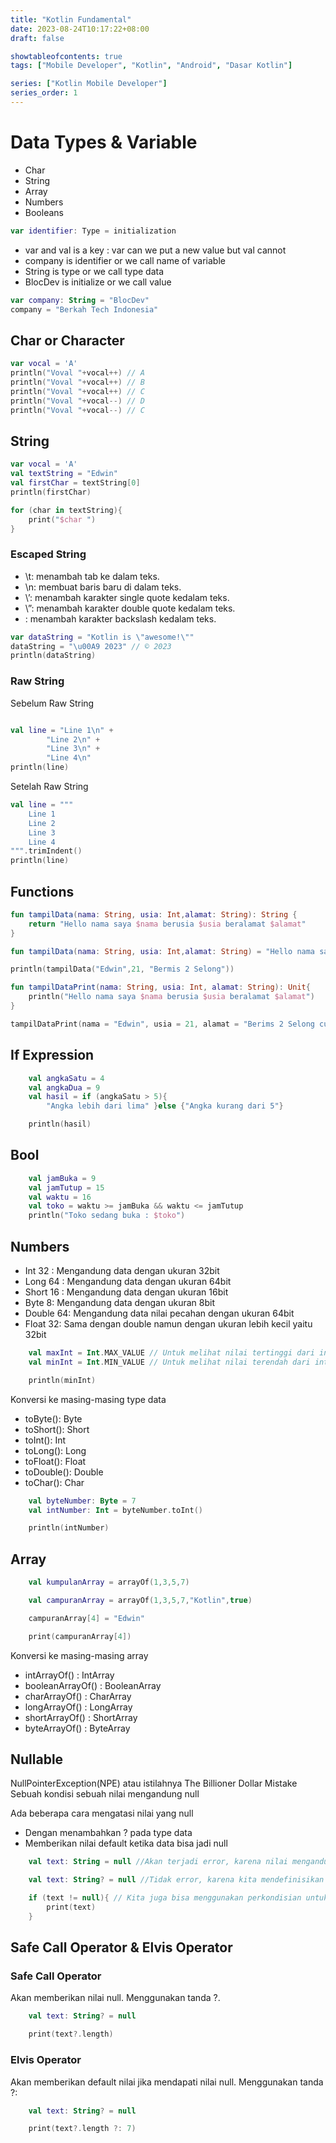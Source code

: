 ```yaml
---
title: "Kotlin Fundamental"
date: 2023-08-24T10:17:22+08:00
draft: false

showtableofcontents: true
tags: ["Mobile Developer", "Kotlin", "Android", "Dasar Kotlin"]

series: ["Kotlin Mobile Developer"]
series_order: 1
---
```


# Data Types & Variable

- Char
- String
- Array
- Numbers
- Booleans

```kotlin {linenos=table,linenostart=1}
var identifier: Type = initialization
```

- var and val is a key : var can we put a new value but val cannot
- company is identifier or we call name of variable
- String is type or we call type data
- BlocDev is initialize or we call value

```kotlin {linenos=table,linenostart=1}
var company: String = "BlocDev"
company = "Berkah Tech Indonesia"
```

## Char or Character

```kotlin {linenos=table,linenostart=1}
var vocal = 'A'
println("Voval "+vocal++) // A
println("Voval "+vocal++) // B
println("Voval "+vocal++) // C
println("Voval "+vocal--) // D
println("Voval "+vocal--) // C
```

## String

```kotlin {linenos=table,linenostart=1}
var vocal = 'A'
val textString = "Edwin"
val firstChar = textString[0]
println(firstChar)

for (char in textString){
    print("$char ")
}
```

### Escaped String

- \t: menambah tab ke dalam teks.
- \n: membuat baris baru di dalam teks.
- \’: menambah karakter single quote kedalam teks.
- \”: menambah karakter double quote kedalam teks.
- \: menambah karakter backslash kedalam teks.

```kotlin {linenos=table,linenostart=1}
var dataString = "Kotlin is \"awesome!\""
dataString = "\u00A9 2023" // © 2023
println(dataString)
```

### Raw String

Sebelum Raw String

```kotlin {linenos=table,linenostart=1}

val line = "Line 1\n" +
        "Line 2\n" +
        "Line 3\n" +
        "Line 4\n"
println(line)
```

Setelah Raw String

```kotlin {linenos=table,linenostart=1}
val line = """
    Line 1
    Line 2
    Line 3
    Line 4
""".trimIndent()
println(line)
```

## Functions

```kotlin {linenos=table,linenostart=1}
fun tampilData(nama: String, usia: Int,alamat: String): String {
    return "Hello nama saya $nama berusia $usia beralamat $alamat"
}

fun tampilData(nama: String, usia: Int,alamat: String) = "Hello nama saya $nama berusia $usia beralamat $alamat"

println(tampilData("Edwin",21, "Bermis 2 Selong"))
```

```kotlin {linenos=table,linenostart=1}
fun tampilDataPrint(nama: String, usia: Int, alamat: String): Unit{
    println("Hello nama saya $nama berusia $usia beralamat $alamat")
}

tampilDataPrint(nama = "Edwin", usia = 21, alamat = "Berims 2 Selong cuy")
```

## If Expression

```kotlin {linenos=table,linenostart=1}
    val angkaSatu = 4
    val angkaDua = 9
    val hasil = if (angkaSatu > 5){
        "Angka lebih dari lima" }else {"Angka kurang dari 5"}

    println(hasil)
```

## Bool

```kotlin {linenos=table,linenostart=1}
    val jamBuka = 9
    val jamTutup = 15
    val waktu = 16
    val toko = waktu >= jamBuka && waktu <= jamTutup
    println("Toko sedang buka : $toko")
```

## Numbers

- Int 32 : Mengandung data dengan ukuran 32bit
- Long 64 : Mengandung data dengan ukuran 64bit
- Short 16 : Mengandung data dengan ukuran 16bit
- Byte 8: Mengandung data dengan ukuran 8bit
- Double 64: Mengandung data nilai pecahan dengan ukuran 64bit
- Float 32: Sama dengan double namun dengan ukuran lebih kecil yaitu 32bit

```kotlin {linenos=table,linenostart=1}
    val maxInt = Int.MAX_VALUE // Untuk melihat nilai tertinggi dari int
    val minInt = Int.MIN_VALUE // Untuk melihat nilai terendah dari int

    println(minInt)
```

Konversi ke masing-masing type data

- toByte(): Byte
- toShort(): Short
- toInt(): Int
- toLong(): Long
- toFloat(): Float
- toDouble(): Double
- toChar(): Char

```kotlin {linenos=table,linenostart=1}
    val byteNumber: Byte = 7
    val intNumber: Int = byteNumber.toInt()

    println(intNumber)
```

## Array

```kotlin {linenos=table,linenostart=1}
    val kumpulanArray = arrayOf(1,3,5,7)

    val campuranArray = arrayOf(1,3,5,7,"Kotlin",true)

    campuranArray[4] = "Edwin"

    print(campuranArray[4])
```

Konversi ke masing-masing array

- intArrayOf() : IntArray
- booleanArrayOf() : BooleanArray
- charArrayOf() : CharArray
- longArrayOf() : LongArray
- shortArrayOf() : ShortArray
- byteArrayOf() : ByteArray

## Nullable

NullPointerException(NPE) atau istilahnya The Billioner Dollar Mistake Sebuah
kondisi sebuah nilai mengandung null

Ada beberapa cara mengatasi nilai yang null

- Dengan menambahkan ? pada type data
- Memberikan nilai default ketika data bisa jadi null

```kotlin {linenos=table,linenostart=1}
    val text: String = null //Akan terjadi error, karena nilai mengandung null

    val text: String? = null //Tidak error, karena kita mendefinisikan nilai itu boleh null

    if (text != null){ // Kita juga bisa menggunakan perkondisian untuk mengatasi nilai null
        print(text)
    }
```

## Safe Call Operator & Elvis Operator

### Safe Call Operator

Akan memberikan nilai null. Menggunakan tanda ?.

```kotlin {linenos=table,linenostart=1}
    val text: String? = null

    print(text?.length)
```

### Elvis Operator

Akan memberikan default nilai jika mendapati nilai null. Menggunakan tanda ?:

```kotlin {linenos=table,linenostart=1}
    val text: String? = null

    print(text?.length ?: 7)
```
